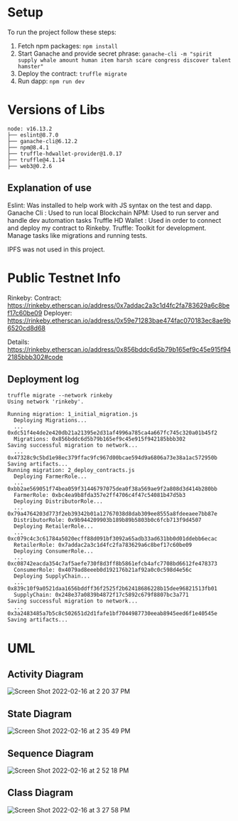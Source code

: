 # Setup 

To run the project follow these steps:
1. Fetch npm packages: `npm install`
2. Start Ganache and provide secret phrase:
  `ganache-cli -m "spirit supply whale amount human item harsh scare congress discover talent hamster"`
3. Deploy the contract: `truffle migrate`  
4. Run dapp: `npm run dev`

# Versions of Libs

```
node: v16.13.2
├── eslint@8.7.0
├── ganache-cli@6.12.2
├── npm@8.4.1
├── truffle-hdwallet-provider@1.0.17
├── truffle@4.1.14
├── web3@0.2.6
```

## Explanation of use

Eslint: Was installed to help work with JS syntax on the test and dapp.
Ganache Cli : Used to run local Blockchain 
NPM: Used to run server and handle dev automation tasks
Truffle HD Wallet : Used in order to connect and deploy my contract to Rinkeby.
Truffle: Toolkit for development. Manage tasks like migrations and running tests.


IPFS was not used in this project.

# Public Testnet Info

Rinkeby: 
  Contract: https://rinkeby.etherscan.io/address/0x7addac2a3c1d4fc2fa783629a6c8bef17c60be09
  Deployer: https://rinkeby.etherscan.io/address/0x59e71283bae474fac070183ec8ae9b6520cd8d68

  Details: https://rinkeby.etherscan.io/address/0x856bddc6d5b79b165ef9c45e915f942185bbb302#code

## Deployment log

```
truffle migrate --network rinkeby
Using network 'rinkeby'.

Running migration: 1_initial_migration.js
  Deploying Migrations...
  ... 0xdc51f4e4de2e420db21a21395e2d31af4996a785ca4a667fc745c320a01b45f2
  Migrations: 0x856bddc6d5b79b165ef9c45e915f942185bbb302
Saving successful migration to network...
  ... 0x47328c9c5bd1e98ec379ffac9fc967d00bcae594d9a6806a73e38a1ac572950b
Saving artifacts...
Running migration: 2_deploy_contracts.js
  Deploying FarmerRole...
  ... 0xbb2ae569051f74bea059f31446797075dea0f38a569ae9f2a808d3d414b280bb
  FarmerRole: 0xbc4ea9b8fda357e2ff4706c4f47c54081b47d5b3
  Deploying DistributorRole...
  ... 0x79a4764203d773f2eb39342b01a12767038d8dab309ee8555a8fdeeaee7bb87e
  DistributorRole: 0x9b944209903b189b89b5803b0c6fcb713f9d4507
  Deploying RetailerRole...
  ... 0xc079c4c3c61784a5020ecff88d091bf3092a65adb33ad631bb0d01ddebb6ecac
  RetailerRole: 0x7addac2a3c1d4fc2fa783629a6c8bef17c60be09
  Deploying ConsumerRole...
  ... 0xc08742eacda354c7af5aefe730f8d3ff8b5861efcb4afc7708bd6612fe478373
  ConsumerRole: 0x4079ad8eeeb0d192176b21af92a0c0c598d4e56c
  Deploying SupplyChain...
  ... 0x839c10f9a0521daa1656bddff36f2525f2b62418686228b15dee96821513fb01
  SupplyChain: 0x248e37a0839b4872f17c5892c679f8807bc3a771
Saving successful migration to network...
  ... 0x3a2483485a7b5c8c502651d2d1fafe1bf7044987730eeab8945eed6f1e40545e
Saving artifacts...
```
# UML

## Activity Diagram

![Screen Shot 2022-02-16 at 2 20 37 PM](https://user-images.githubusercontent.com/777379/154379877-3c4a9331-c0c4-470b-9db7-450feb602034.png)

## State Diagram

![Screen Shot 2022-02-16 at 2 35 49 PM](https://user-images.githubusercontent.com/777379/154379942-bb54d5c6-276d-48d7-84bf-5010b17f8217.png)

## Sequence Diagram

![Screen Shot 2022-02-16 at 2 52 18 PM](https://user-images.githubusercontent.com/777379/154379985-7bb1f919-7725-4d7d-86f9-1e389e58b1f0.png)

## Class Diagram

![Screen Shot 2022-02-16 at 3 27 58 PM](https://user-images.githubusercontent.com/777379/154380013-5fc22905-933d-44f7-ba1b-d1083efd6bcf.png)



